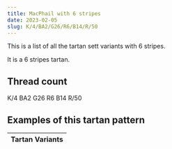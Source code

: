 ```yaml
---
title: MacPhail with 6 stripes
date: 2023-02-05
slug: K/4/BA2/G26/R6/B14/R/50
---
```

This is a list of all the tartan sett variants with 6 stripes.

It is a 6 stripes tartan.


## Thread count
K/4 BA2 G26 R6 B14 R/50

## Examples of this tartan pattern

| Tartan Variants |
|---------------|
